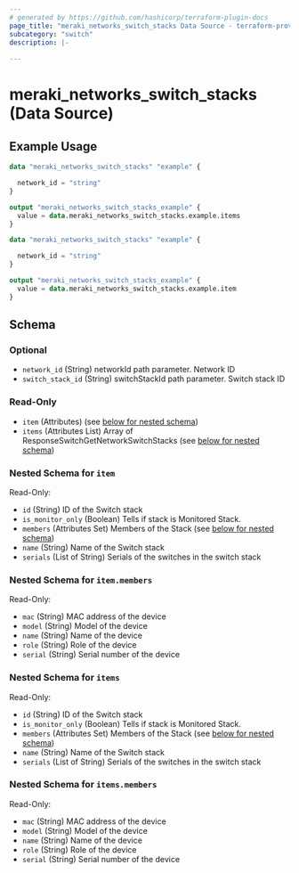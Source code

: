 ```yaml
---
# generated by https://github.com/hashicorp/terraform-plugin-docs
page_title: "meraki_networks_switch_stacks Data Source - terraform-provider-meraki"
subcategory: "switch"
description: |-
  
---
```


# meraki_networks_switch_stacks (Data Source)



## Example Usage

```terraform
data "meraki_networks_switch_stacks" "example" {

  network_id = "string"
}

output "meraki_networks_switch_stacks_example" {
  value = data.meraki_networks_switch_stacks.example.items
}

data "meraki_networks_switch_stacks" "example" {

  network_id = "string"
}

output "meraki_networks_switch_stacks_example" {
  value = data.meraki_networks_switch_stacks.example.item
}
```

<!-- schema generated by tfplugindocs -->
## Schema

### Optional

- `network_id` (String) networkId path parameter. Network ID
- `switch_stack_id` (String) switchStackId path parameter. Switch stack ID

### Read-Only

- `item` (Attributes) (see [below for nested schema](#nestedatt--item))
- `items` (Attributes List) Array of ResponseSwitchGetNetworkSwitchStacks (see [below for nested schema](#nestedatt--items))

<a id="nestedatt--item"></a>
### Nested Schema for `item`

Read-Only:

- `id` (String) ID of the Switch stack
- `is_monitor_only` (Boolean) Tells if stack is Monitored Stack.
- `members` (Attributes Set) Members of the Stack (see [below for nested schema](#nestedatt--item--members))
- `name` (String) Name of the Switch stack
- `serials` (List of String) Serials of the switches in the switch stack

<a id="nestedatt--item--members"></a>
### Nested Schema for `item.members`

Read-Only:

- `mac` (String) MAC address of the device
- `model` (String) Model of the device
- `name` (String) Name of the device
- `role` (String) Role of the device
- `serial` (String) Serial number of the device



<a id="nestedatt--items"></a>
### Nested Schema for `items`

Read-Only:

- `id` (String) ID of the Switch stack
- `is_monitor_only` (Boolean) Tells if stack is Monitored Stack.
- `members` (Attributes Set) Members of the Stack (see [below for nested schema](#nestedatt--items--members))
- `name` (String) Name of the Switch stack
- `serials` (List of String) Serials of the switches in the switch stack

<a id="nestedatt--items--members"></a>
### Nested Schema for `items.members`

Read-Only:

- `mac` (String) MAC address of the device
- `model` (String) Model of the device
- `name` (String) Name of the device
- `role` (String) Role of the device
- `serial` (String) Serial number of the device
